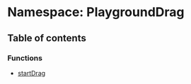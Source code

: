 # Namespace: PlaygroundDrag

## Table of contents

### Functions

* [startDrag](/auto-docs/playground-react/functions/PlaygroundDrag.startDrag.md)
